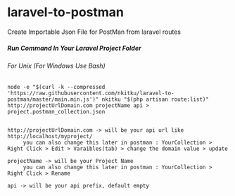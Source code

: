 # laravel-to-postman
Create Importable Json File for PostMan from laravel routes



##### Run Command In Your Laravel Project Folder

###### For Unix  (For Windows Use Bash)

    node -e "$(curl -k --compressed 'https://raw.githubusercontent.com/nkitku/laravel-to-postman/master/main.min.js')" nkitku "$(php artisan route:list)" http://projectUrlDomain.com projectName api > project.postman_collection.json


    http://projectUrlDomain.com -> will be your api url like http://localhost/myproject/
         you can also change this later in postman : YourCollection > Right Click > Edit > Varaibles(tab) > change the domain value > update

    projectName -> will be your Project Name
         you can also change this later in postman : YourCollection > Right Click > Rename 

    api -> will be your api prefix, default empty
